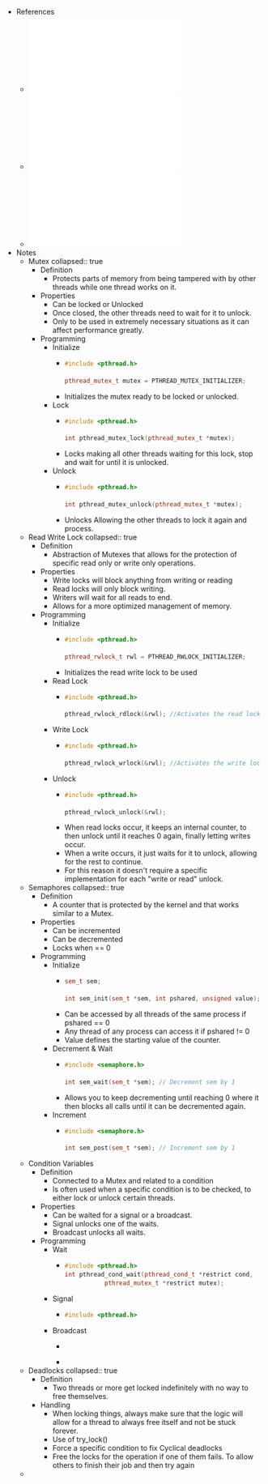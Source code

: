 - References
	- ![Mem-Partilhada I 2024-25-lock-rwl-noimpl (1).pdf](../assets/Mem-Partilhada_I_2024-25-lock-rwl-noimpl_(1)_1733670341075_0.pdf)
	- ![10 - Semaforos  - Cooperacao entre actividades (1).pdf](../assets/10_-_Semaforos_-_Cooperacao_entre_actividades_(1)_1735447570157_0.pdf)
	- ![11 - Variaveis de condicao - 2.pdf](../assets/11_-_Variaveis_de_condicao_-_2_1735447573321_0.pdf)
- Notes
	- Mutex
	  collapsed:: true
		- Definition
			- Protects parts of memory from being tampered with by other threads while one thread works on it.
		- Properties
			- Can be locked or Unlocked
			- Once closed, the other threads need to wait for it to unlock.
			- Only to be used in extremely necessary situations as it can affect performance greatly.
		- Programming
			- Initialize
				- ```cpp
				  #include <pthread.h>
				  
				  pthread_mutex_t mutex = PTHREAD_MUTEX_INITIALIZER;
				  ```
				- Initializes the mutex ready to be locked or unlocked.
			- Lock
				- ```cpp
				  #include <pthread.h>
				  
				  int pthread_mutex_lock(pthread_mutex_t *mutex);
				  ```
				- Locks making all other threads waiting for this lock, stop and wait for until it is unlocked.
			- Unlock
				- ```cpp
				  #include <pthread.h>
				  
				  int pthread_mutex_unlock(pthread_mutex_t *mutex);
				  ```
				- Unlocks Allowing the other threads to lock it again and process.
	- Read Write Lock
	  collapsed:: true
		- Definition
			- Abstraction of Mutexes that allows for the protection of specific read only or write only operations.
		- Properties
			- Write locks will block anything from writing or reading
			- Read locks will only block writing.
			- Writers will wait for all reads to end.
			- Allows for a more optimized management of memory.
		- Programming
			- Initialize
				- ```cpp
				  #include <pthread.h>
				  
				  pthread_rwlock_t rwl = PTHREAD_RWLOCK_INITIALIZER;
				  ```
				- Initializes the read write lock to be used
			- Read Lock
				- ```cpp
				  #include <pthread.h>
				  
				  pthread_rwlock_rdlock(&rwl); //Activates the read lock
				  ```
			- Write Lock
				- ```cpp
				  #include <pthread.h>
				  
				  pthread_rwlock_wrlock(&rwl); //Activates the write lock
				  ```
			- Unlock
				- ```cpp
				  #include <pthread.h>
				  
				  pthread_rwlock_unlock(&rwl);
				  ```
				- When read locks occur, it keeps an internal counter, to then unlock until it reaches 0 again, finally letting writes occur.
				- When a write occurs, it just waits for it to unlock, allowing for the rest to continue.
				- For this reason it doesn't require a specific implementation for each "write or read" unlock.
	- Semaphores
	  collapsed:: true
		- Definition
			- A counter that is protected by the kernel and that works similar to a Mutex.
		- Properties
			- Can be incremented
			- Can be decremented
			- Locks when == 0
		- Programming
			- Initialize
				- ```cpp
				  sem_t sem;
				  
				  int sem_init(sem_t *sem, int pshared, unsigned value);
				  ```
				- Can be accessed by all threads of the same process if pshared == 0
				- Any thread of any process can access it if pshared != 0
				- Value defines the starting value of the counter.
			- Decrement & Wait
				- ```cpp
				  #include <semaphore.h>
				  
				  int sem_wait(sem_t *sem); // Decrement sem by 1
				  ```
				- Allows you to keep decrementing until reaching 0 where it then blocks all calls until it can be decremented again.
			- Increment
				- ```cpp
				  #include <semaphore.h>
				  
				  int sem_post(sem_t *sem); // Increment sem by 1
				  ```
	- Condition Variables
		- Definition
			- Connected to a Mutex and related to a condition
			- Is often used when a specific condition is to be checked, to either lock or unlock certain threads.
		- Properties
			- Can be waited for a signal or a broadcast.
			- Signal unlocks one of the waits.
			- Broadcast unlocks all waits.
		- Programming
			- Wait
				- ```cpp
				  #include <pthread.h>
				  int pthread_cond_wait(pthread_cond_t *restrict cond,
				             pthread_mutex_t *restrict mutex);
				  ```
			- Signal
				- ```cpp
				  #include <pthread.h>
				  
				  ```
			- Broadcast
				- ```cpp
				  ```
				-
	- Deadlocks
	  collapsed:: true
		- Definition
			- Two threads or more get locked indefinitely with no way to free themselves.
		- Handling
			- When locking things, always make sure that the logic will allow for a thread to always free itself and not be stuck forever.
			- Use of try_lock()
			- Force a specific condition to fix Cyclical deadlocks
			- Free the locks for the operation if one of them fails. To allow others to finish their job and then try again
	-